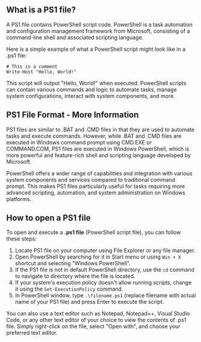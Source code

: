 ## What is a PS1 file?

A PS1 file contains PowerShell script code. PowerShell is a task automation and configuration management framework from Microsoft, consisting of a command-line shell and associated scripting language.

Here is a simple example of what a PowerShell script might look like in a .ps1 file:

```
# This is a comment
Write-Host "Hello, World!"
```

This script will output "Hello, World!" when executed. PowerShell scripts can contain various commands and logic to automate tasks, manage system configurations, interact with system components, and more.

## PS1 File Format - More Information

PS1 files are similar to .BAT and .CMD files in that they are used to automate tasks and execute commands. However, while .BAT and .CMD files are executed in Windows command prompt using CMD.EXE or COMMAND.COM, PS1 files are executed in Windows PowerShell, which is more powerful and feature-rich shell and scripting language developed by Microsoft.

PowerShell offers a wider range of capabilities and integration with various system components and services compared to traditional command prompt. This makes PS1 files particularly useful for tasks requiring more advanced scripting, automation, and system administration on Windows platforms.

## How to open a PS1 file

To open and execute a **.ps1 file** (PowerShell script file), you can follow these steps:

1. Locate PS1 file on your computer using File Explorer or any file manager.
1. Open PowerShell by searching for it in Start menu or using `Win + X` shortcut and selecting "Windows PowerShell".
1. If the PS1 file is not in default PowerShell directory, use the `cd` command to navigate to directory where the file is located.
1. If your system's execution policy doesn't allow running scripts, change it using the `Set-ExecutionPolicy` command.
1. In PowerShell window, type `.\filename.ps1` (replace filename with actual name of your PS1 file) and press Enter to execute the script.

You can also use a text editor such as Notepad, Notepad++, Visual Studio Code, or any other text editor of your choice to view the contents of .ps1 file. Simply right-click on the file, select "Open with", and choose your preferred text editor.
